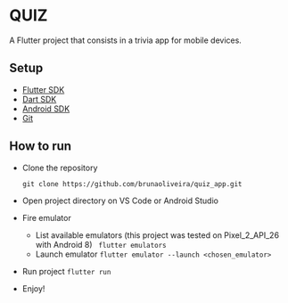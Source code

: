 # QUIZ

A Flutter project that consists in a trivia app for mobile devices.


## Setup
- [Flutter SDK](https://flutter.dev/docs/get-started/install)
- [Dart SDK](https://dart.dev/get-dart)
- [Android SDK](https://developer.android.com/studio)
- [Git](https://git-scm.com/book/en/v2/Getting-Started-Installing-Git)


## How to run
- Clone the repository

    ``` git clone https://github.com/brunaoliveira/quiz_app.git ```
- Open project directory on VS Code or Android Studio
- Fire emulator
  - List available emulators (this project was tested on Pixel_2_API_26 with Android 8)
      ``` flutter emulators```
  - Launch emulator
      ``` flutter emulator --launch <chosen_emulator> ```
- Run project
      ``` flutter run ```
- Enjoy!

